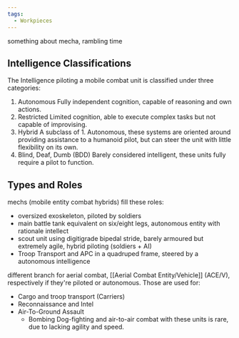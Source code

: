 ```yaml
---
tags:
  - Workpieces
---
```

something about mecha, rambling time
## Intelligence Classifications
The Intelligence piloting a mobile combat unit is classified under three categories:
1. Autonomous
	 Fully independent cognition, capable of reasoning and own actions. 
 2. Restricted
	 Limited cognition, able to execute complex tasks but not capable of improvising.
 3. Hybrid
	 A subclass of 1. Autonomous,  these systems are oriented around providing assistance to a humanoid pilot, but can steer the unit with little flexibility on its own.
4. Blind, Deaf, Dumb (BDD)
	 Barely considered intelligent, these units fully require a pilot to function.  
## Types and Roles
mechs (mobile entity combat hybrids) fill these roles:
- oversized exoskeleton, piloted by soldiers
- main battle tank equivalent on six/eight legs, autonomous entity with rationale intellect
- scout unit using digitigrade bipedal stride, barely armoured but extremely agile, hybrid piloting (soldiers + AI)
- Troop Transport and APC in a quadruped frame, steered by a autonomous intelligence

different branch for aerial combat, [[Aerial Combat Entity/Vehicle]] (ACE/V), respectively if they're piloted or autonomous.
Those are used for:
- Cargo and troop transport (Carriers)
- Reconnaissance and Intel
- Air-To-Ground Assault
	- Bombing
Dog-fighting and air-to-air combat with these units is rare, due to lacking agility and speed. 